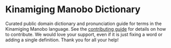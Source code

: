 
# Kinamiging Manobo Dictionary

Curated public domain dictionary and pronunciation guide for terms in the Kinamiging Manobo language. See the [contributing guide](https://github.com/drumworkteam/term/blob/make/.github/contributing.md) for details on how to contribute. We would love your support, even if it is just fixing a word or adding a single definition. Thank you for all your help!